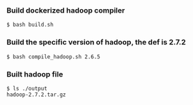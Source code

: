 ### Build dockerized hadoop compiler
```
$ bash build.sh
```

### Build the specific version of hadoop, the def is 2.7.2
```
$ bash compile_hadoop.sh 2.6.5
```

### Built hadoop file
```
$ ls ./output
hadoop-2.7.2.tar.gz
```
